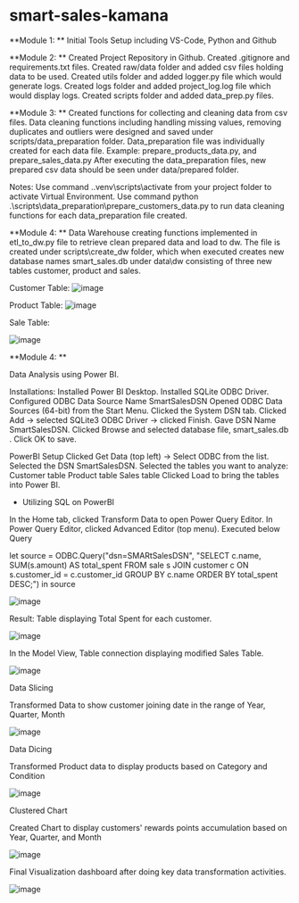 # smart-sales-kamana

**Module 1:
**
Initial Tools Setup including VS-Code, Python and Github

**Module 2:
**
Created Project Repository in Github.
Created .gitignore and requirements.txt files.
Created raw/data folder and added csv files holding data to be used.
Created utils folder and added logger.py file which would generate logs.
Created logs folder and added project_log.log file which would display logs.
Created scripts folder and added data_prep.py files. 

**Module 3:
**
Created functions for collecting and cleaning data from csv files. 
Data cleaning functions including handling missing values, removing duplicates and outliers were designed and saved under scripts/data_preparation folder. 
Data_preparation file was individually created for each data file. Example: prepare_products_data.py, and prepare_sales_data.py
After executing the data_preparation files, new prepared csv data should be seen under data/prepared folder.

Notes: 
Use command .\.venv\scripts\activate from your project folder to activate Virtual Environment. 
Use command python .\scripts\data_preparation\prepare_customers_data.py to run data cleaning functions for each data_preparation file created. 

**Module 4:
**
Data Warehouse creating functions implemented in etl_to_dw.py file to retrieve clean prepared data and load to dw.
The file is created under scripts\create_dw folder, which when executed creates new database names smart_sales.db under data\dw consisting of three new tables customer, product and sales.

Customer Table:
![image](https://github.com/user-attachments/assets/dc842c7b-34ca-411c-8479-083a4b2c5f24)

Product Table:
![image](https://github.com/user-attachments/assets/e9503bff-665e-4993-ad91-578613161855)

Sale Table:

![image](https://github.com/user-attachments/assets/00cc6f5d-cbfe-41a3-8e3f-0c3bad8b415b)

**Module 4:
**

Data Analysis using Power BI. 

Installations:
Installed Power BI Desktop.
Installed SQLite ODBC Driver.
Configured ODBC Data Source Name SmartSalesDSN
    Opened ODBC Data Sources (64-bit) from the Start Menu.
    Clicked the System DSN tab.
    Clicked Add → selected SQLite3 ODBC Driver → clicked Finish.
    Gave DSN Name SmartSalesDSN.
    Clicked Browse and selected database file, smart_sales.db . 
    Click OK to save.

PowerBI Setup 
    Clicked Get Data (top left) → Select ODBC from the list.
    Selected the DSN SmartSalesDSN.
    Selected the tables you want to analyze:
        Customer table
        Product table
        Sales table
    Clicked Load to bring the tables into Power BI.

- Utilizing SQL on PowerBI

In the Home tab, clicked Transform Data to open Power Query Editor.
In Power Query Editor, clicked Advanced Editor (top menu).
Executed below Query

let 
source = ODBC.Query("dsn=SMARtSalesDSN",
    "SELECT c.name, SUM(s.amount) AS total_spent
    FROM sale s
    JOIN customer c ON s.customer_id = c.customer_id
    GROUP BY c.name
    ORDER BY total_spent DESC;")
in 
source

![image](https://github.com/user-attachments/assets/2db0f9c7-82d7-4927-8db6-df8940175e6c)

Result: Table displaying Total Spent for each customer. 

![image](https://github.com/user-attachments/assets/565ecb1d-c7dd-4c3a-81eb-176a382cf30f)

In the Model View, Table connection displaying modified Sales Table. 

![image](https://github.com/user-attachments/assets/0cb9b940-cce4-4bcb-918e-250f6063e110)

Data Slicing

Transformed Data to show customer joining date in the range of Year, Quarter, Month

![image](https://github.com/user-attachments/assets/f1792508-4a47-4ee3-a575-0af9db0e5ac2)

Data Dicing

Transformed Product data to display products based on Category and Condition

![image](https://github.com/user-attachments/assets/4f7ba6f1-71a6-4fd6-ad9d-ad8c02e373c4)

Clustered Chart

Created Chart to display customers' rewards points accumulation based on Year, Quarter, and Month

![image](https://github.com/user-attachments/assets/136d1903-3aad-44a0-a7a4-8fa25147ac72)

Final Visualization dashboard after doing key data transformation activities. 

![image](https://github.com/user-attachments/assets/1c83bc7c-b6dd-427b-9f48-b962c2920ab4)




